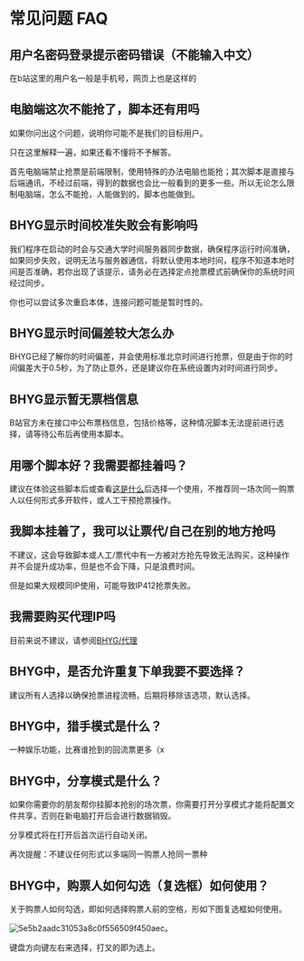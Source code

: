 # 常见问题 FAQ

## 用户名密码登录提示密码错误（不能输入中文）

在b站这里的用户名一般是手机号，网页上也是这样的

## 电脑端这次不能抢了，脚本还有用吗

如果你问出这个问题，说明你可能不是我们的目标用户。

只在这里解释一遍，如果还看不懂将不予解答。

首先电脑端禁止抢票是前端限制，使用特殊的办法电脑也能抢；其次脚本是直接与后端通讯，不经过前端，得到的数据也会比一般看到的更多一些。所以无论怎么限制电脑端，怎么不能抢，人能做到的，脚本也能做到。

## BHYG显示时间校准失败会有影响吗

我们程序在启动的时会与交通大学时间服务器同步数据，确保程序运行时间准确，如果同步失败，说明无法与服务器通信，将默认使用本地时间，程序不知道本地时间是否准确，若你出现了该提示，请务必在选择定点抢票模式前确保你的系统时间经过同步。

你也可以尝试多次重启本体，连接问题可能是暂时性的。

## BHYG显示时间偏差较大怎么办

BHYG已经了解你的时间偏差，并会使用标准北京时间进行抢票，但是由于你的时间偏差大于0.5秒，为了防止意外，还是建议你在系统设置内对时间进行同步。

## BHYG显示暂无票档信息

B站官方未在接口中公布票档信息，包括价格等，这种情况脚本无法提前进行选择，请等待公布后再使用本脚本。

## 用哪个脚本好？我需要都挂着吗？

建议在体验这些脚本后或查看[这是什么](./what-is-this)后选择一个使用，不推荐同一场次同一购票人以任何形式多开软件，或人工干预抢票操作。

## 我脚本挂着了，我可以让票代/自己在别的地方抢吗

不建议，这会导致脚本或人工/票代中有一方被对方抢先导致无法购买，这种操作并不会提升成功率，但是也不会下降，只是浪费时间。

但是如果大规模同IP使用，可能导致IP412抢票失败。

## 我需要购买代理IP吗

目前来说不建议，请参阅[BHYG/代理](/bhyg/proxy)

## BHYG中，是否允许重复下单我要不要选择？

建议所有人选择以确保抢票进程流畅，后期将移除该选项，默认选择。

## BHYG中，猎手模式是什么？

一种娱乐功能，比赛谁抢到的回流票更多（x

## BHYG中，分享模式是什么？

如果你需要你的朋友帮你挂脚本抢别的场次票，你需要打开分享模式才能将配置文件共享，否则在新电脑打开后会进行数据销毁。

分享模式将在打开后首次运行自动关闭。

再次提醒：不建议任何形式以多端同一购票人抢同一票种

## BHYG中，购票人如何勾选（复选框）如何使用？  

关于购票人如何勾选，即如何选择购票人前的空格，形如下图复选框如何使用。  

![5e5b2aadc31053a8c0f556509f450aec](https://github.com/biliticket/biliticket-Docs/assets/87601913/77069dd1-f04e-4c4b-ab2d-cb212de540f8)。 

键盘方向键左右来选择，打叉的即为选上。  

